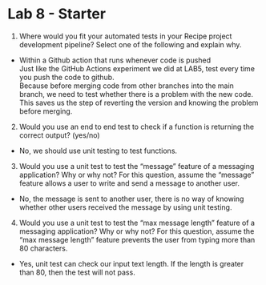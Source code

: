 # Lab 8 - Starter  

1) Where would you fit your automated tests in your Recipe project development pipeline? Select one of the following and explain why.  
   
- Within a Github action that runs whenever code is pushed   
   Just like the GitHub Actions experiment we did at LAB5, test every time you push the code to github.    
   Because before merging code from other branches into the main branch, we need to test whether there is a problem with the new code.  
   This saves us the step of reverting the version and knowing the problem before merging.   

2) Would you use an end to end test to check if a function is returning the correct output? (yes/no)  
- No, we should use unit testing to test functions.  

3) Would you use a unit test to test the “message” feature of a messaging application? Why or why not? For this question, assume the “message” feature allows a user to write and send a message to another user.

- No, the message is sent to another user, there is no way of knowing whether other users received the message by using unit testing.  

4) Would you use a unit test to test the “max message length” feature of a messaging application? Why or why not? For this question, assume the “max message length” feature prevents the user from typing more than 80 characters.
   
- Yes, unit test can check our input text length. If the length is greater than 80, then the test will not pass.  